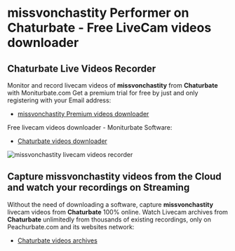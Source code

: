 # missvonchastity Performer on Chaturbate - Free LiveCam videos downloader

## Chaturbate Live Videos Recorder

Monitor and record livecam videos of **missvonchastity** from **Chaturbate** with Moniturbate.com
Get a premium trial for free by just and only registering with your Email address:
* [missvonchastity Premium videos downloader](https://moniturbate.com/request-demo-licence-key.html)

Free livecam videos downloader - Moniturbate Software:
* [Chaturbate videos downloader](https://moniturbate.com/moniturbate-download-software.html)

![missvonchastity livecam videos recorder](https://peachurnet.com/templates/moniturbate-software.png)


## Capture missvonchastity videos from the Cloud and watch your recordings on Streaming

Without the need of downloading a software, capture **missvonchastity** livecam videos from **Chaturbate** 100% online.
Watch Livecam archives from **Chaturbate** unlimitedly from thousands of existing recordings, only on Peachurbate.com and its websites network:
* [Chaturbate videos archives](https://peachurnet.com/)